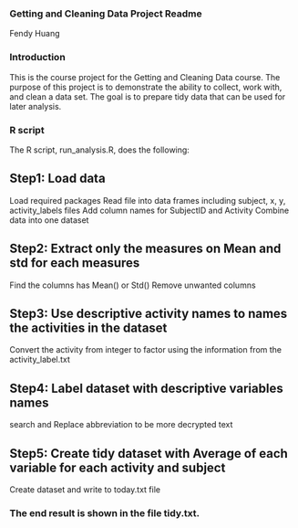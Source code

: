 ### Getting and Cleaning Data Project Readme

Fendy Huang

### Introduction

This is the course project for the Getting and Cleaning Data course.
The purpose of this project is to demonstrate the ability to collect, work with, and clean a data set. The goal is to prepare tidy data that can be used for later analysis. 

### R script

The R script, run_analysis.R, does the following:

## Step1: Load data
Load required packages
Read file into data frames including subject, x, y, activity_labels files
Add column names for SubjectID and Activity
Combine data into one dataset

## Step2: Extract only the measures on Mean and std for each measures
Find the columns has Mean() or Std()
Remove unwanted columns

## Step3: Use descriptive activity names to names the activities in the dataset
Convert the activity from integer to factor using the information from the activity_label.txt

## Step4: Label dataset with descriptive variables names
search and Replace abbreviation to be more decrypted text

## Step5: Create tidy dataset with Average of each variable for each activity and subject
Create dataset and write to today.txt file


### The end result is shown in the file tidy.txt.